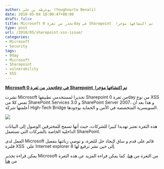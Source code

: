 ```yaml
---
author: يوغرطة بن علي (Youghourta Benali)
date: 2010-05-04 16:00:47+00:00
draft: false
title: Microsoft تحذر من ثغرة 0day في Sharepoint  تم اكتشافها مؤخرا
type: post
url: /2010/05/sharepoint-xss-issue/
categories:
- Microsoft
- Security
tags:
- 0day
- Microsoft
- Sharepoint
- vulnerability
- XSS
---
```


[**Microsoft تحذر من ثغرة 0day في Sharepoint  تم اكتشافها مؤخرا**](http://www.it-scoop.com/2010/05/sharepoint-xss-issue/)




نشرت Microsoft تحذيرا لمستخدمي تطبيقها Sharepoint من ثغرة 0day من نوع XSS تمس كلا من SharePoint Services 3.0 و SharePoint Server 2007، و هذا بعد أن أعلمتها شركة High-Tech Bridge السويسرية المتخصصة في الأمن و الحماية بوجودها.

[![](http://www.it-scoop.com/wp-content/uploads/2010/05/sharepoint-logo.png)
](http://www.it-scoop.com/2010/05/sharepoint-xss-issue/)

هذه الثغرة تعتبر تهديدا كبيرا للشركات، حيث أنها تسمح للمخترقين الوصول إلى البيانات الداخلية الخاصة بالشركات التي تستعمل SharePoint.

العمل لدى Microsoft قائم على قدم و ساق لإيجاد حل للثغرة، و توصي زبائنها بتفعيل فلترة XSS  على Internet explorer 8 إلى حين نشر ترقيع لها.

يمكن قراءة تحذير Microsoft من الثغرة من [هنا](http://www.microsoft.com/technet/security/advisory/983438.mspx)، كما يمكن قراءة المزيد عن هذه الثغرة من [هنا](http://blogs.technet.com/srd/archive/2010/04/29/sharepoint-xss-issue.aspx)
